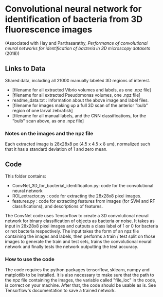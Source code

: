 # Convolutional neural network for identification of bacteria from 3D fluorescence images

(Associated with Hay and Parthasarathy, *Performance of convolutional neural networks for identification of bacteria in 3D microscopy datasets* (2018))

## Links to Data

Shared data, including all 21000 manually labeled 3D regions of interest.
- [filename for all extracted Vibrio volumes and labels, as one .npz file]
- [filename for all extracted Pseudomonas volumes, one .npz file]
- readme_data.txt : Information about the above image and label files.
- [filename for images making up a full 3D scan of the anterior "bulb" region of one larval zebrafish]
- [filename for all manual labels, and the CNN classifications, for the "bulb" scan above, as one .npz file]

### Notes on the images and the npz file
Each extracted image is 28x28x8 px (4.5 x 4.5 x 8 um), normalized such that it has a standard deviation of 1 and zero mean. 


## Code

This folder contains:
- ConvNet_3D_for_bacterial_identificaiton.py: code for the convolutional neural network
- ROI_extractor.py : code for extracting the 28x28x8 pixel images.
- features.py : code for extracting features from images (for SVM and RF classifications), and descriptions of features.

The ConvNet code uses Tensorflow to create a 3D convolutional neural network for binary classification of objects as bacteria or noise.
It takes as input in 28x28x8 pixel images and outputs a class label of 1 or 0 for bacteria or not bacteria respectively. The input takes the form of an npz file containing the images and labels, then performs a train / test split on those images to generate the 
train and test sets, trains the convolutional neural network and finally tests the network outputting the test accuracy.

### How to use the code
The code requires the python packages tensorflow, sklearn, numpy and matplotlib to be installed. It is also necessary to make sure
that the path to the npz file containing the images, the variable called "file_loc" in the code, is correct on your machine. 
After that, the code should be usable as is. See Tensorflow's documentation to save a trained network. 

